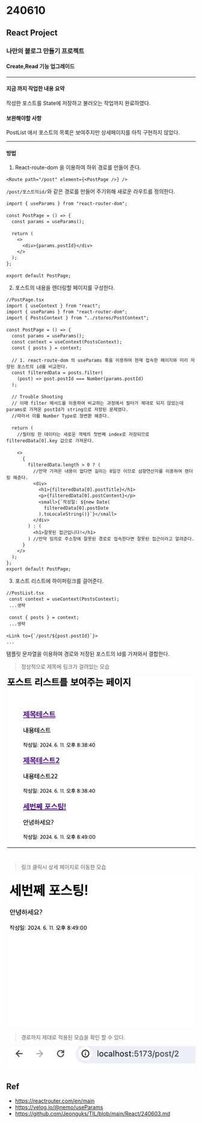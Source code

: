 # 240610

## React Project

### 나만의 블로그 만들기 프로젝트

#### Create,Read 기능 업그레이드

---

#### 지금 까지 작업한 내용 요약

작성한 포스트를 State에 저장하고 불러오는 작업까지 완료하였다.

#### 보완해야할 사항

PostList 에서 포스트의 목록은 보여주지만
상세페이지를 아직 구현하지 않았다.

---

#### 방법

1. React-route-dom 을 이용하여 하위 경로를 만들어 준다.

```tsx
<Route path="/post" element={<PostPage />} />
```

`/post/포스트의id/`와 같은 경로를 만들어 주기위해 새로운 라우트를 정의한다.

```tsx
import { useParams } from "react-router-dom";

const PostPage = () => {
  const params = useParams();

  return (
    <>
      <div>{params.postId}</div>
    </>
  );
};

export default PostPage;
```

2. 포스트의 내용을 렌더링할 페이지를 구성한다.

```tsx
//PostPage.tsx
import { useContext } from "react";
import { useParams } from "react-router-dom";
import { PostsContext } from "../stores/PostContext";

const PostPage = () => {
  const params = useParams();
  const context = useContext(PostsContext);
  const { posts } = context;

  // 1. react-route-dom 의 useParams 훅을 이용하여 현재 접속한 페이지와 미리 저장된 포스트의 id를 비교한다.
  const filteredData = posts.filter(
    (post) => post.postId === Number(params.postId)
  );

  // Trouble Shooting
  // 이때 filter 메서드를 이용하여 비교하는 과정에서 필터가 제대로 되지 않았는데 params로 가져온 postId가 string으로 저장된 문제였다.
  //따라서 이를 Number Type로 형변환 해준다.

  return (
    //필터링 한 데이터는 새로운 객체의 첫번째 index로 저장되므로 filteredData[0].key 값으로 가져온다.

    <>
      {
        filteredData.length > 0 ? (
          //만약 가져온 내용이 없다면 길이는 0일것 이므로 삼항연산자를 이용하여 렌더링 해준다.
          <div>
            <h1>{filteredData[0].postTitle}</h1>
            <p>{filteredData[0].postContent}</p>
            <small>{`작성일: ${new Date(
              filteredData[0].postDate
            ).toLocaleString()}`}</small>
          </div>
        ) : (
          <h1>잘못된 접근입니다!</h1>
        ) //만약 임의로 주소창에 잘못된 경로로 접속한다면 잘못된 접근이라고 알려준다.
      }
    </>
  );
};
export default PostPage;
```

3. 포스트 리스트에 하이퍼링크를 걸어준다.

```tsx
//PostList.tsx
 const context = useContext(PostsContext);
 ...생략
 
 const { posts } = context;
 ...생략

<Link to={`/post/${post.postId}`}>
...

```
템플릿 문자열을 이용하여 경로와 저장된 포스트의 Id를 가져와서 결합한다.


> 정상적으로 제목에 링크가 걸려있는 모습

![](../img/스크린샷%202024-06-11%20오후%208.49.11.png)

> 링크 클릭시 상세 페이지로 이동한 모습

![](../img/스크린샷%202024-06-11%20오후%208.49.17.png)

> 경로까지 제대로 적용된 모습을 확인 할 수 있다. 

![](../img/스크린샷%202024-06-11%20오후%208.50.31.png)

## Ref

- https://reactrouter.com/en/main
- https://velog.io/@nemo/useParams
- https://github.com/Jeonguks/TIL/blob/main/React/240603.md

